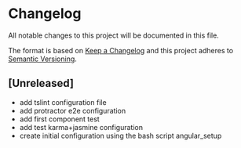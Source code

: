 # Changelog
All notable changes to this project will be documented in this file.

The format is based on [Keep a Changelog](http://keepachangelog.com/en/1.0.0/)
and this project adheres to [Semantic Versioning](http://semver.org/spec/v2.0.0.html).

## [Unreleased]
 - add tslint configuration file
 - add protractor e2e configuration
 - add first component test
 - add test karma+jasmine configuration
 - create initial configuration using the bash script angular_setup

